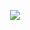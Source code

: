 <p align="center">
  <picture>
    <source
      srcset="https://github-readme-stats.vercel.app/api/top-langs/?username=unixlab-tech&theme=radical"
      media="(prefers-color-scheme: dark)"
    />
    <source
      srcset="https://github-readme-stats.vercel.app/api/top-langs/?username=unixlab-tech&theme=default"
      media="(prefers-color-scheme: light), (prefers-color-scheme: no-preference)"
    />
    <img src="https://github-readme-stats.vercel.app/api/top-langs/?username=unixlab-tech" />
  </picture>
</p>
